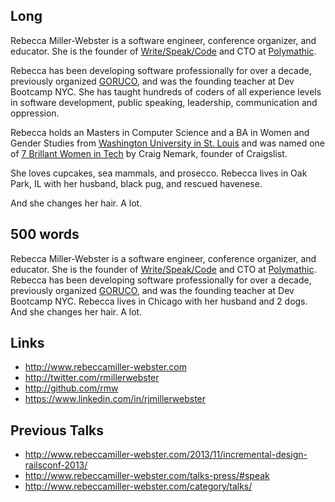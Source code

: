 
## Long

Rebecca Miller-Webster is a software engineer, conference organizer, and educator. She is the founder of [Write/Speak/Code](http://www.writespeakcode.com) and CTO at
[Polymathic](http://teampolymathic.com/).

Rebecca has been developing software professionally for over a decade, previously organized [GORUCO](http://goruco.com), and was the founding teacher at Dev Bootcamp NYC. She has taught hundreds of coders of all experience levels in software development, public speaking, leadership, communication and oppression.

Rebecca holds an Masters in Computer Science and a BA in Women and Gender Studies from [Washington University in St. Louis](http://wustl.edu/) and was named one of [7 Brillant Women in Tech](http://craigconnects.org/2014/06/7-brilliant-women-in-tech.html) by Craig Nemark, founder of Craigslist.

She loves cupcakes, sea mammals, and prosecco. Rebecca lives in Oak Park, IL with her husband, black pug, and rescued havenese.

And she changes her hair. A lot.

## 500 words

Rebecca Miller-Webster is a software engineer, conference organizer, and educator. She is the founder of [Write/Speak/Code](http://www.writespeakcode.com) and CTO at
[Polymathic](http://teampolymathic.com/). Rebecca has been developing software professionally for over a decade, previously organized [GORUCO](http://goruco.com), and was the founding teacher at Dev Bootcamp NYC. Rebecca lives in Chicago with her husband and 2 dogs. And she changes her hair. A lot.

## Links

* http://www.rebeccamiller-webster.com
* http://twitter.com/rmillerwebster
* http://github.com/rmw
* https://www.linkedin.com/in/rjmillerwebster

## Previous Talks

* http://www.rebeccamiller-webster.com/2013/11/incremental-design-railsconf-2013/
* http://www.rebeccamiller-webster.com/talks-press/#speak
* http://www.rebeccamiller-webster.com/category/talks/
